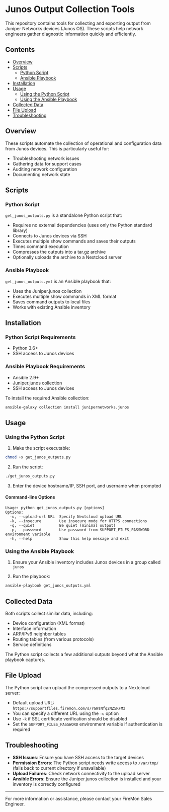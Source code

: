 # Junos Output Collection Tools

This repository contains tools for collecting and exporting output from Juniper Networks devices (Junos OS). These scripts help network engineers gather diagnostic information quickly and efficiently.

## Contents

- [Overview](#overview)
- [Scripts](#scripts)
  - [Python Script](#python-script)
  - [Ansible Playbook](#ansible-playbook)
- [Installation](#installation)
- [Usage](#usage)
  - [Using the Python Script](#using-the-python-script)
  - [Using the Ansible Playbook](#using-the-ansible-playbook)
- [Collected Data](#collected-data)
- [File Upload](#file-upload)
- [Troubleshooting](#troubleshooting)

## Overview

These scripts automate the collection of operational and configuration data from Junos devices. This is particularly useful for:

- Troubleshooting network issues
- Gathering data for support cases
- Auditing network configuration
- Documenting network state

## Scripts

### Python Script

`get_junos_outputs.py` is a standalone Python script that:

- Requires no external dependencies (uses only the Python standard library)
- Connects to Junos devices via SSH
- Executes multiple show commands and saves their outputs
- Times command execution
- Compresses the outputs into a tar.gz archive
- Optionally uploads the archive to a Nextcloud server

### Ansible Playbook

`get_junos_outputs.yml` is an Ansible playbook that:

- Uses the Juniper.junos collection
- Executes multiple show commands in XML format
- Saves command outputs to local files
- Works with existing Ansible inventory

## Installation

### Python Script Requirements

- Python 3.6+
- SSH access to Junos devices

### Ansible Playbook Requirements

- Ansible 2.9+
- Juniper.junos collection
- SSH access to Junos devices

To install the required Ansible collection:

```bash
ansible-galaxy collection install junipernetworks.junos
```

## Usage

### Using the Python Script

1. Make the script executable:

```bash
chmod +x get_junos_outputs.py
```

2. Run the script:

```bash
./get_junos_outputs.py
```

3. Enter the device hostname/IP, SSH port, and username when prompted

#### Command-line Options

```
Usage: python get_junos_outputs.py [options]
Options:
  -u, --upload-url URL  Specify Nextcloud upload URL
  -k, --insecure        Use insecure mode for HTTPS connections
  -q, --quiet           Be quiet (minimal output)
  -p, --password        Use password from SUPPORT_FILES_PASSWORD environment variable
  -h, --help            Show this help message and exit
```

### Using the Ansible Playbook

1. Ensure your Ansible inventory includes Junos devices in a group called `junos`

2. Run the playbook:

```bash
ansible-playbook get_junos_outputs.yml
```

## Collected Data

Both scripts collect similar data, including:

- Device configuration (XML format)
- Interface information
- ARP/IPv6 neighbor tables
- Routing tables (from various protocols)
- Service definitions

The Python script collects a few additional outputs beyond what the Ansible playbook captures.

## File Upload

The Python script can upload the compressed outputs to a Nextcloud server:

- Default upload URL: `https://supportfiles.firemon.com/s/rGWsNfq2NZ5RFMz`
- You can specify a different URL using the `-u` option
- Use `-k` if SSL certificate verification should be disabled
- Set the `SUPPORT_FILES_PASSWORD` environment variable if authentication is required

## Troubleshooting

- **SSH Issues**: Ensure you have SSH access to the target devices
- **Permission Errors**: The Python script needs write access to `/var/tmp/` (falls back to current directory if unavailable)
- **Upload Failures**: Check network connectivity to the upload server
- **Ansible Errors**: Ensure the Juniper.junos collection is installed and your inventory is correctly configured

---

For more information or assistance, please contact your FireMon Sales Engineer.
